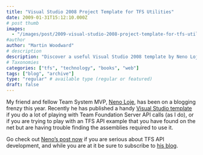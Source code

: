 ```yaml
---
title: "Visual Studio 2008 Project Template for TFS Utilities"
date: 2009-01-31T15:12:10.000Z
# post thumb
images:
  - "/images/post/2009-visual-studio-2008-project-template-for-tfs-utilities.jpg"
#author
author: "Martin Woodward"
# description
description: "Discover a useful Visual Studio 2008 template by Neno Loje that simplifies TFS API development and enhances your programming experience."
# Taxonomies
categories: ["tfs", "technology", "books", "web"]
tags: ["blog", "archive"]
type: "regular" # available type (regular or featured)
draft: false
---
```

My friend and fellow Team System MVP, [Neno Loje](http://msmvps.com/blogs/vstsblog/), has been on a blogging frenzy this year. Recently he has published a handy [Visual Studio template](http://msmvps.com/blogs/vstsblog/archive/2009/01/14/download-visual-studio-2008-project-template-for-tfs-utilities.aspx) if you do a lot of playing with Team Foundation Server API calls (as I do), or if you are trying to play with an TFS API example that you have found on the net but are having trouble finding the assemblies required to use it.  

[](http://msmvps.com/blogs/vstsblog/archive/2009/01/14/download-visual-studio-2008-project-template-for-tfs-utilities.aspx)   

Go check out [Neno’s post now](http://msmvps.com/blogs/vstsblog/archive/2009/01/14/download-visual-studio-2008-project-template-for-tfs-utilities.aspx) if you are serious about TFS API development, and while you are at it be sure to subscribe to [his blog](http://msmvps.com/blogs/vstsblog/).